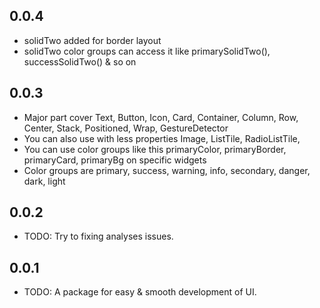 ## 0.0.4
* solidTwo added for border layout
* solidTwo color groups can access it like primarySolidTwo(), successSolidTwo() & so on
## 0.0.3
* Major part cover Text, Button, Icon, Card, Container, Column, Row, Center, Stack, Positioned, Wrap, GestureDetector
* You can also use with less properties Image, ListTile, RadioListTile,
* You can use color groups like this primaryColor, primaryBorder, primaryCard, primaryBg on specific widgets
* Color groups are primary, success, warning, info, secondary, danger, dark, light
## 0.0.2
* TODO: Try to fixing analyses issues.
## 0.0.1
* TODO: A package for easy & smooth development of UI.
